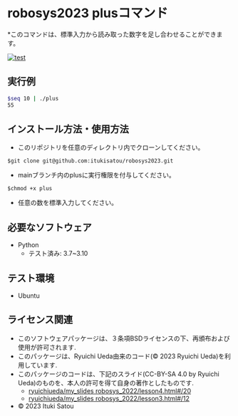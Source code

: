 # robosys2023 plusコマンド
*このコマンドは、標準入力から読み取った数字を足し合わせることができます。

[![test](https://github.com/itukisatou/robosys2023/actions/workflows/test.yml/badge.svg)](https://github.com/itukisatou/robosys2023/actions/workflows/test.yml)

## 実行例
``` bash
$seq 10 | ./plus
55
```

## インストール方法・使用方法
* このリポジトリを任意のディレクトリ内でクローンしてください。
```
$git clone git@github.com:itukisatou/robosys2023.git
```
* mainブランチ内のplusに実行権限を付与してください。
```
$chmod +x plus
```
* 任意の数を標準入力してください。

## 必要なソフトウェア
* Python
	* テスト済み: 3.7~3.10

## テスト環境
* Ubuntu

## ライセンス関連
* このソフトウェアパッケージは、３条項BSDライセンスの下、再頒布および使用が許可されます.
* このパッケージは、Ryuichi Ueda由来のコード(© 2023 Ryuichi Ueda)を利用しています.
* このパッケージのコードは、下記のスライド(CC-BY-SA 4.0 by Ryuichi Ueda)のものを、本人の許可を得て自身の著作としたものです.
	* [ryuichiueda/my_slides robosys_2022/lesson4.html#/20](https://ryuichiueda.github.io/my_slides/robosys_2022/lesson4.html#/20)
	* [ryuichiueda/my_slides robosys_2022/lesson3.html#/12](https://ryuichiueda.github.io/my_slides/robosys_2022/lesson3.html#/12)
* © 2023 Ituki Satou
